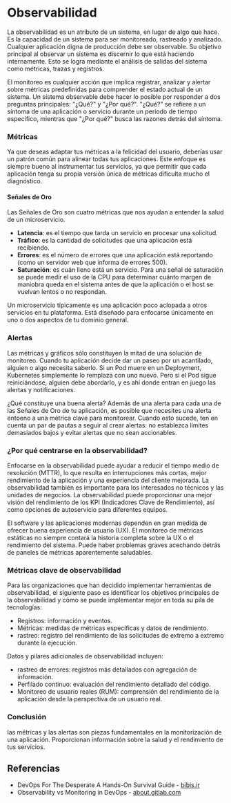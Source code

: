 # Observabilidad
La observabilidad es un atributo de un sistema, en lugar de algo que hace. Es la capacidad de un sistema para ser monitoreado, rastreado y analizado. Cualquier aplicación digna de producción debe ser observable. Su objetivo principal al observar un sistema es discernir lo que está haciendo internamente. Esto se logra mediante el análisis de salidas del sistema como métricas, trazas y registros.

El monitoreo es cualquier acción que implica registrar, analizar y alertar sobre métricas predefinidas para comprender el estado actual de un sistema. Un sistema observable debe hacer lo posible por responder a dos preguntas principales: "¿Qué?" y "¿Por qué?". "¿Qué?" se refiere a un síntoma de una aplicación o servicio durante un periodo de tiempo específico, mientras que "¿Por qué?" busca las razones detrás del síntoma.

### Métricas
Ya que deseas adaptar tus métricas a la felicidad del usuario, deberías usar un patrón común para alinear todas tus aplicaciones. Este enfoque es siempre bueno al instrumentar tus servicios, ya que permitir que cada aplicación tenga su propia versión única de métricas dificulta mucho el diagnóstico.

#### Señales de Oro
Las Señales de Oro son cuatro métricas que nos ayudan a entender la salud de un microservicio.
- **Latencia**: es el tiempo que tarda un servicio en procesar una solicitud.
- **Tráfico**: es la cantidad de solicitudes que una aplicación está recibiendo.
- **Errores**: es el número de errores que una aplicación está reportando (como un servidor web que informa de errores 500).
- **Saturación**: es cuán lleno está un servicio. Para una señal de saturación se puede medir el uso de la CPU para determinar cuánto margen de maniobra queda en el sistema antes de que la aplicación o el host se vuelvan lentos o no respondan.

Un microservicio típicamente es una aplicación poco aclopada a otros servicios en tu plataforma. Está diseñado para enfocarse únicamente en uno o dos aspectos de tu dominio general.

### Alertas
Las métricas y gráficos sólo constituyen la mitad de una solución de monitoreo. Cuando tu aplicación decide dar un paseo por un acantilado, alguien o algo necesita saberlo. Si un Pod muere en un Deployment, Kubernetes simplemente lo remplaza con uno nuevo. Pero si el Pod sigue reiniciándose, alguien debe abordarlo, y es ahí donde entran en juego las alertas y notificaciones.

¿Qué constituye una buena alerta? Además de una alerta para cada una de las Señales de Oro de tu aplicación, es posible que necesites una alerta entoeno a una métrica clave para monitorear. Cuando esto sucede, ten en cuenta un par de pautas a seguir al crear alertas: no establezca límites demasiados bajos y evitar alertas que no sean accionables.

### ¿Por qué centrarse en la observabilidad?
Enfocarse en la observabilidad puede ayudar a reducir el tiempo medio de resolución (MTTR), lo que resulta en interrupciones más cortas, mejor rendimiento de la aplicación y una experiencia del cliente mejorada. La observabilidad también es importante para los interesados no técnicos y las unidades de negocios. La observabilidad puede proporcionar una mejor visión del rendimiento de los KPI (Indicadores Clave de Rendimiento), así como opciones de autoservicio para diferentes equipos.

El software y las aplicaciones modernas dependen en gran medida de ofrecer buena experiencia de usuario (UX). El monitoreo de métricas estáticas no siempre contará la historia completa sobre la UX o el rendimiento del sistema. Puede haber problemas graves acechando detrás de paneles de métricas aparentemente saludables.

### Métricas clave de observabilidad
Para las organizaciones que han decidido implementar herramientas de observabilidad, el siguiente paso es identificar los objetivos principales de la observabilidad y cómo se puede implementar mejor en toda su pila de tecnologías:
- Registros: información y eventos.
- Métricas: medidas de métricas específicas y datos de rendimiento.
- rastreo: registro del rendimiento de las solicitudes de extremo a extremo durante la ejecución.

Datos y pilares adicionales de observabilidad incluyen:
- rastreo de errores: registros más detallados con agregación de información.
- Perfilado continuo: evaluación del rendimiento detallado del código.
- Monitoreo de usuario reales (RUM): comprensión del rendimiento de la aplicación desde la perspectiva de un usuario real.

### Conclusión
las métricas y las alertas son piezas fundamentales en la monitorización de una aplicación. Proporcionan información sobre la salud y el rendimiento de tus servicios.

## Referencias
- DevOps For The Desperate A Hands-On Survival Guide - [bibis.ir](https://bibis.ir/science-books/programming/2022/Devops%20For%20The%20Desperate%20A%20Hands-On%20Survival%20Guide%20by%20Bradley%20Smith_bibis.ir.pdf)
- Observability vs Monitoring in DevOps - [about.gitlab.com](https://about.gitlab.com/blog/2022/06/14/observability-vs-monitoring-in-devops/)
